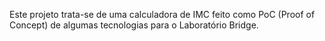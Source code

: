Este projeto trata-se de uma calculadora de IMC feito como PoC (Proof of Concept) de algumas tecnologias para o Laboratório Bridge.
